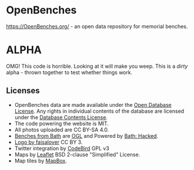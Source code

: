# OpenBenches

https://OpenBenches.org/ - an open data repository for memorial benches.

# ALPHA

OMG! This code is horrible. Looking at it will make you weep.
This is a *dirty* alpha - thrown together to test whether things work.

## Licenses

* OpenBenches data are made available under the [Open Database License](http://opendatacommons.org/licenses/odbl/1.0/). Any rights in individual contents of the database are licensed under the [Database Contents License](http://opendatacommons.org/licenses/dbcl/1.0/).
* The code powering the website is MIT.
* All photos uploaded are CC BY-SA 4.0.
* [Benches from Bath](https://github.com/BathHacked/banes-geographic-data/blob/master/banes_park_seats_and_benches.geojson) are [OGL](http://www.nationalarchives.gov.uk/doc/open-government-licence/version/3/) and Powered by [Bath: Hacked](https://www.bathhacked.org/).
* [Logo by faisalover](https://thenounproject.com/term/sunshine/1130095) CC BY 3.
* Twitter integration by [CodeBird](https://github.com/jublonet/codebird-php) GPL v3
* Maps by [Leaflet](https://github.com/Leaflet/Leaflet) BSD 2-clause "Simplified" License.
* Map tiles by [MapBox](https://www.mapbox.com/).
